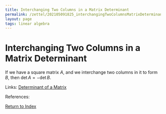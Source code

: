 ```yaml
---
title: Interchanging Two Columns in a Matrix Determinant
permalink: /zettel/202105091825_interchangingTwoColumnsMatrixDeterminant
layout: page
tags: linear algebra
---
```

# Interchanging Two Columns in a Matrix Determinant

If we have a square matrix $A$, and we interchange two columns in it
to form $B$, then $\textrm{det} \, A = - \textrm{det} \, B$.

Links: [Determinant of a Matrix](202105091818_determinantMatrix)

References: 

[Return to Index](index)